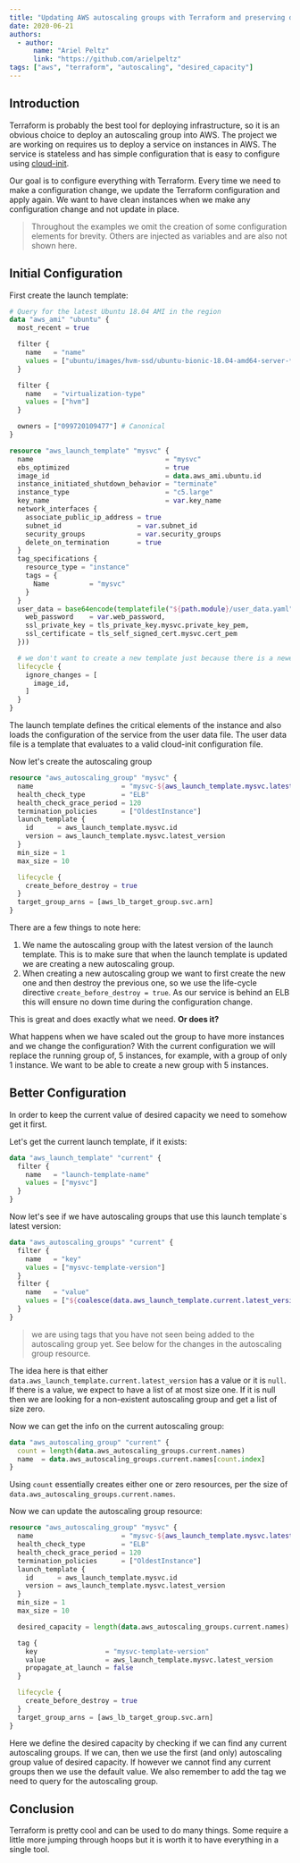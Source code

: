 ```yaml
---
title: "Updating AWS autoscaling groups with Terraform and preserving desired capacity"
date: 2020-06-21
authors:
  - author:
      name: "Ariel Peltz"
      link: "https://github.com/arielpeltz"
tags: ["aws", "terraform", "autoscaling", "desired_capacity"]
---
```


## Introduction
Terraform is probably the best tool for deploying infrastructure, so it is an obvious choice
to deploy an autoscaling group into AWS.  The project we are working on requires us to
deploy a service on instances in AWS.  The service is stateless and has simple configuration that is
easy to configure using [cloud-init](https://cloudinit.readthedocs.io/en/latest/index.html).

Our goal is to configure everything with Terraform. Every time we need to make
a configuration change, we update the Terraform configuration and apply again.
We want to have clean instances when we make any configuration change and not update in place.

> Throughout the examples we omit the creation of some configuration elements for brevity.
> Others are injected as variables and are also not shown here.

## Initial Configuration
First create the launch template:
```terraform
# Query for the latest Ubuntu 18.04 AMI in the region
data "aws_ami" "ubuntu" {
  most_recent = true

  filter {
    name   = "name"
    values = ["ubuntu/images/hvm-ssd/ubuntu-bionic-18.04-amd64-server-*"]
  }

  filter {
    name   = "virtualization-type"
    values = ["hvm"]
  }

  owners = ["099720109477"] # Canonical
}

resource "aws_launch_template" "mysvc" {
  name                                 = "mysvc"
  ebs_optimized                        = true
  image_id                             = data.aws_ami.ubuntu.id
  instance_initiated_shutdown_behavior = "terminate"
  instance_type                        = "c5.large"
  key_name                             = var.key_name
  network_interfaces {
    associate_public_ip_address = true
    subnet_id                   = var.subnet_id
    security_groups             = var.security_groups
    delete_on_termination       = true
  }
  tag_specifications {
    resource_type = "instance"
    tags = {
      Name          = "mysvc"
    }
  }
  user_data = base64encode(templatefile("${path.module}/user_data.yaml", {
    web_password    = var.web_password,
    ssl_private_key = tls_private_key.mysvc.private_key_pem,
    ssl_certificate = tls_self_signed_cert.mysvc.cert_pem
  }))

  # we don't want to create a new template just because there is a newer AMI
  lifecycle {
    ignore_changes = [
      image_id,
    ]
  }
}

```
The launch template defines the critical elements of the instance and also loads
the configuration of the service from the user data file.  The user data file is a template
that evaluates to a valid cloud-init configuration file.

Now let's create the autoscaling group
```terraform
resource "aws_autoscaling_group" "mysvc" {
  name                      = "mysvc-${aws_launch_template.mysvc.latest_version}"
  health_check_type         = "ELB"
  health_check_grace_period = 120
  termination_policies      = ["OldestInstance"]
  launch_template {
    id      = aws_launch_template.mysvc.id
    version = aws_launch_template.mysvc.latest_version
  }
  min_size = 1
  max_size = 10

  lifecycle {
    create_before_destroy = true
  }
  target_group_arns = [aws_lb_target_group.svc.arn]
}
```
There are a few things to note here:

1. We name the autoscaling group with the latest version of the launch template.  This is to make sure that when the launch template is updated we are creating a new autoscaling group.
1. When creating a new autoscaling group we want to first create the new one and then destroy the previous one, so we use the life-cycle directive `create_before_destroy = true`. As our service is behind an ELB this will ensure no down time during the configuration change.

This is great and does exactly what we need.  **Or does it?** 

What happens when we have scaled out the group to have more instances and we change the configuration?
With the current configuration we will replace the running group of, 5 instances, for example, with a group of only 1 instance.
We want to be able to create a new group with 5 instances.

## Better Configuration
In order to keep the current value of desired capacity we need to somehow get it first.

Let's get the current launch template, if it exists:
```terraform
data "aws_launch_template" "current" {
  filter {
    name   = "launch-template-name"
    values = ["mysvc"]
  }
}
```

Now let's see if we have autoscaling groups that use this launch template`s latest version:
```terraform
data "aws_autoscaling_groups" "current" {
  filter {
    name   = "key"
    values = ["mysvc-template-version"]
  }
  filter {
    name   = "value"
    values = ["${coalesce(data.aws_launch_template.current.latest_version, 0)}"]
  }
}
```
> we are using tags that you have not seen being added to the autoscaling group yet.
> See below for the changes in the autoscaling group resource.

The idea here is that either `data.aws_launch_template.current.latest_version` has a
value or it is `null`.  If there is a value, we expect to have a list of at most size one.
If it is null then we are looking for a non-existent autoscaling group and get a list
of size zero.

Now we can get the info on the current autoscaling group:
```tf
data "aws_autoscaling_group" "current" {
  count = length(data.aws_autoscaling_groups.current.names)
  name  = data.aws_autoscaling_groups.current.names[count.index]
}
```
Using `count` essentially creates either one or zero resources, per the size of
`data.aws_autoscaling_groups.current.names`.

Now we can update the autoscaling group resource:
```terraform
resource "aws_autoscaling_group" "mysvc" {
  name                      = "mysvc-${aws_launch_template.mysvc.latest_version}"
  health_check_type         = "ELB"
  health_check_grace_period = 120
  termination_policies      = ["OldestInstance"]
  launch_template {
    id      = aws_launch_template.mysvc.id
    version = aws_launch_template.mysvc.latest_version
  }
  min_size = 1
  max_size = 10

  desired_capacity = length(data.aws_autoscaling_groups.current.names) > 0 ? data.aws_autoscaling_group.current[0].desired_capacity : var.default_desired_capacity

  tag {
    key                 = "mysvc-template-version"
    value               = aws_launch_template.mysvc.latest_version
    propagate_at_launch = false
  }

  lifecycle {
    create_before_destroy = true
  }
  target_group_arns = [aws_lb_target_group.svc.arn]
}
```
Here we define the desired capacity by checking if we can find any current autoscaling groups.  If we can, then we use the first (and only)
autoscaling group value of desired capacity.  If however we cannot find any current groups then we use the default value.
We also remember to add the tag we need to query for the autoscaling group.

## Conclusion
Terraform is pretty cool and can be used to do many things.  Some require a little more jumping through hoops
but it is worth it to have everything in a single tool.
